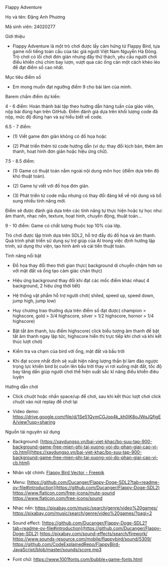 Flappy Adventure

Họ và tên: Đặng Anh Phương

Mã sinh viên: 24020277

Giới thiệu

- Flappy Adventure là một trò chơi được lấy cảm hứng từ Flappy Bird, tựa game nổi tiếng toàn cầu của tác giả người Việt Nam Nguyễn Hà Đông. Trò chơi có lối chơi đơn giản nhưng đầy thử thách, yêu cầu người chơi điều khiển chú chim bay lượn, vượt qua các ống cản một cách khéo léo để đạt điểm số cao nhất.

Mục tiêu điểm số

- Em mong muốn đạt ngưỡng điểm 9 cho bài làm của mình.

Barem chấm điểm dự kiến:

 4 - 6 điểm: Hoàn thành bài tập theo hướng dẫn hàng tuần của giáo viên, nộp bài đúng hạn trên GitHub. Điểm đánh giá dựa trên khối lượng code đã nộp, mức độ đúng hạn và sự hiểu biết về code.

 6.5 - 7 điểm:

- (1) Viết game đơn giản không có đồ họa hoặc

-  (2) Phát triển thêm từ code hướng dẫn (ví dụ: thay đổi kịch bản, thêm âm thanh, hoạt hình đơn giản hoặc hiệu ứng chữ).

 7.5 - 8.5 điểm:

-  (1) Game có thuật toán nằm ngoài nội dung môn học (điểm dựa trên độ khó thuật toán).

-  (2) Game tự viết với đồ họa đơn giản.

-  (3) Phát triển từ code mẫu nhưng có thay đổi đáng kể về nội dung và bổ sung nhiều tính năng mới.

Điểm sẽ được đánh giá dựa trên các tính năng tự thực hiện hoặc tự học như: âm thanh, nhạc nền, texture, hoạt hình, chuyển động, thuật toán...

 9 - 10 điểm: Game có chất lượng thuộc top 10% của lớp.

Trò chơi được lập trình dựa trên SDL2, hỗ trợ đầy đủ đồ họa và âm thanh. Quá trình phát triển sử dụng sự trợ giúp của AI trong việc định hướng lập trình, sử dụng thư viện, tạo hình ảnh và cải tiến thuật toán.

Tính năng nổi bật

- Đồ họa thay đổi theo thời gian thực( background di chuyển chậm hơn so với mặt đất và ống tạo cảm giác chân thực)

- Hiệu ứng background thay đổi khi đạt các mốc điểm khác nhau( 4 background, 2 hiệu ứng thời tiết)

- Hệ thống vật phẩm hỗ trợ người chơi( shiled, speed up, speed down, jump high, jump low)

- Huy chương trao thưởng dựa trên điểm số đạt được( champion > highscore, gold > 3/4 highscore, silver > 1/2 highscore, hornor > 1/4 highscore) 

- Bật tắt âm thanh, lưu điểm highscore( click biểu tượng âm thanh để bật tắt âm thanh ngay lập tức, highscore hiển thị trực tiếp khi chơi và khi kết thúc lượt chơi)

- Kiểm tra va chạm của bird với ống, mặt đất và bầu trời

- Khi đạt score nhất định sẽ xuất hiện năng lượng thần bí làm đảo ngược trọng lực khiến bird bị cuốn lên bầu trời thay vì rơi xuống mặt đất, tốc độ bay tăng dần giúp người chơi thể hiện xuất sắc kĩ năng điều khiển điêu luyện


Hướng dẫn chơi

- Click chuột hoặc nhấn space/up để chơi, sau khi kết thúc lượt chơi click chuột vào nút replay để chơi lại

- Video demo: https://drive.google.com/file/d/1Se51QymCGJop4k_kh0IK8oJWqJQfjgEA/view?usp=sharing

Nguồn tài nguyên sử dụng

- Background: [https://xaydungso.vn/bai-viet-khac/bo-suu-tap-900-background-game-free-mien-phi-tai-xuong-voi-do-phan-giai-cao-vi-cb.html](https://xaydungso.vn/bai-viet-khac/bo-suu-tap-900-background-game-free-mien-phi-tai-xuong-voi-do-phan-giai-cao-vi-cb.html)

- Nhân vật chính: [Flappy Bird Vector - Freepik](https://www.freepik.com/free-photos-vectors/flappy-bird)

- Menu: [https://github.com/Ducanger/Flappy-Doge-SDL2?tab=readme-ov-file#introduction](https://github.com/Ducanger/Flappy-Doge-SDL2)
      https://www.flaticon.com/free-icons/mute-sound
      https://www.flaticon.com/free-icons/sound

- Nhạc nền: https://pixabay.com/music/search/genre/video%20games/ https://pixabay.com/music/search/genre/video%20games/?pagi=2

- Sound effect:  [https://github.com/Ducanger/Flappy-Doge-SDL2?tab=readme-ov-file#introduction](https://github.com/Ducanger/Flappy-Doge-SDL2)
https://pixabay.com/sound-effects/search/firework/
https://www.sounds-resource.com/mobile/flappybird/sound/5309/
https://github.com/CodeExplainedRepo/FlappyBird-JavaScript/blob/master/sounds/score.mp3

- Font chữ: https://www.1001fonts.com/bubble+game-fonts.html
